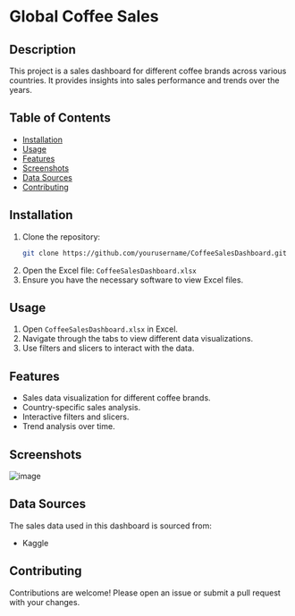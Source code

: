 # Global Coffee Sales

## Description
This project is a sales dashboard for different coffee brands across various countries. It provides insights into sales performance and trends over the years.

## Table of Contents
- [Installation](#installation)
- [Usage](#usage)
- [Features](#features)
- [Screenshots](#screenshots)
- [Data Sources](#data-sources)
- [Contributing](#contributing)

## Installation
1. Clone the repository:
    ```sh
    git clone https://github.com/yourusername/CoffeeSalesDashboard.git
    ```
2. Open the Excel file: `CoffeeSalesDashboard.xlsx`
3. Ensure you have the necessary software to view Excel files.

## Usage
1. Open `CoffeeSalesDashboard.xlsx` in Excel.
2. Navigate through the tabs to view different data visualizations.
3. Use filters and slicers to interact with the data.

## Features
- Sales data visualization for different coffee brands.
- Country-specific sales analysis.
- Interactive filters and slicers.
- Trend analysis over time.

## Screenshots

![image](https://github.com/vidyamai/Global-Coffee-Sales-/assets/84960322/cc288907-3937-48d5-802a-200c78d9e055)


## Data Sources
The sales data used in this dashboard is sourced from:
- Kaggle

## Contributing
Contributions are welcome! Please open an issue or submit a pull request with your changes.






 
